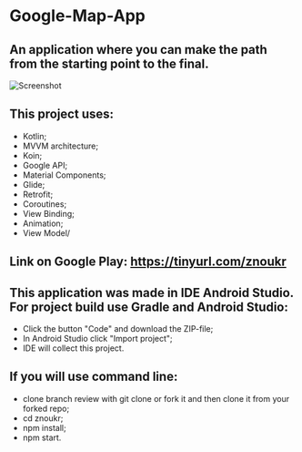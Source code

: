 # Google-Map-App
## An application where you can make the path from the starting point to the final.
![Screenshot](Wall[a[er.png)
## This project uses:
* Kotlin;
* MVVM architecture;
* Koin;
* Google API;
* Material Components;
* Glide;
* Retrofit;
* Coroutines;
* View Binding;
* Animation;
* View Model/
## Link on Google Play: https://tinyurl.com/znoukr
## This application was made in IDE Android Studio. For project build use Gradle and Android Studio:
* Click the button "Code" and download the ZIP-file;
* In Android Studio click "Import project";
* IDE will collect this project.
## If you will use command line:
* clone branch review with git clone or fork it and then clone it from your forked repo;
* cd znoukr;
* npm install;
* npm start.
